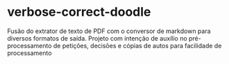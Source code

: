 # verbose-correct-doodle
Fusão do extrator de texto de PDF com o conversor de markdown para diversos formatos de saída. Projeto com intenção de auxílio no pré-processamento de petições, decisões e cópias de autos para facilidade de processamento 
